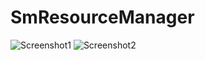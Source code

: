 # SmResourceManager

![Screenshot1](https://github.com/DadayanSamvel/SmResourceManager/assets/20617223/de5c1951-f1a6-4c01-be09-ecf232fab092)
![Screenshot2](https://github.com/DadayanSamvel/SmResourceManager/assets/20617223/3a68928d-eb7e-4970-9a02-76ece9f39def)
